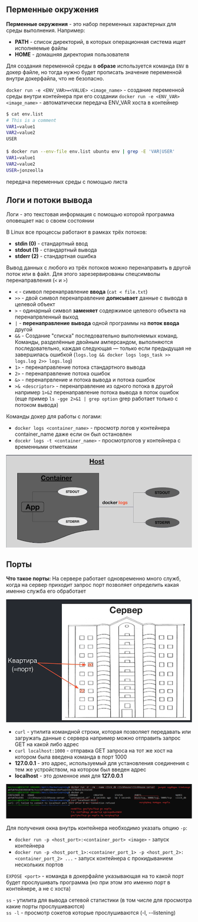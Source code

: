 ## Перменные окружения
**Перменные окружения** - это набор переменных характерных для среды выполнения. Например:
- **PATH** - список директорий, в которых операционная система ищет исполняемые файлы
- **HOME** - домашняя директория пользователя

Для создания переменной среды в **образе** используется команда `ENV` в докер файле, но тогда нужно будет прописать значение переменной внутри докерфайла, что не безопасно.

`docker run -e <ENV_VAR>=<VALUE> <image_name>` - создание переменной среды внутри контейнера при его создании
`docker run -e <ENV_VAR> <image_name>` - автоматически передача ENV_VAR хоста в контейнер

```bash
$ cat env.list
# This is a comment
VAR1=value1
VAR2=value2
USER

$ docker run --env-file env.list ubuntu env | grep -E 'VAR|USER'
VAR1=value1
VAR2=value2
USER=jonzeolla
```
передача переменных среды с помощью листа


## Логи и потоки вывода
Логи - это текстовая информация с помощью которой программа оповещает нас о своем состоянии

В Linux все процессы работают в рамках трёх потоков: 
- **stdin (0)** - стандартный ввод
- **stdout (1)** - стандартный вывода  
- **stderr (2)** - стандартная ошибка

Вывод данных с любого из трёх потоков можно перенаправить в другой поток или в файл. 
Для этого зарезервированы спецсимволы перенаправления (`<` и `>`)  
- `<` - символ перенаправление **ввода** (`cat < file.txt`)
- `>>` - двой символ перенаправление **дописывает** данные с вывода в целевой объект  
- `>` - одинарный символ **заменяет** содержимое целевого объекта на перенапрвленный выход
- `|` - **перенаправление** **вывода** одной программы на **поток ввода** другой
- `&&` - Создание "списка" последовательно выполняемых команд. Команды, разделённые двойным амперсандом, выполняются последовательно, каждая следующая — только если предыдущая не завершилась ошибкой (`logs.log && docker logs logs_task >> logs.log 2>> logs.log`)
- `1>` - перенаправление потока стандартного вывода
- `2>` - перенаправление потока ошибок
- `&>` - перенапрвление и потока вывода и потока ошибок
- `>& <descriptor>` - перенаправление из одного потока в другой например `1>&2` перенаправление потока вывода в поток ошибок (еще пример `ls -gge 2>&1 | grep option` grep работает только с потоком вывода)


Команды докер для работы с логами:

- `docker logs <container_name>` - просмотр логов у контейнера container_name даже если он был остановлен
- `docekr logs -t <container_name>` - просмотрлогов у контейнера с временными отметками

![alt text](./pictures/docker_logs.png)

## Порты
**Что такое порты:**
На сервере работает одновременно много служб, когда на сервер приходит запрос порт позволяет определить какая именно служба его обработает

![alt text](./pictures/what_is_ports.png)

- `curl` - утилита командной строки, которая позволяет передавать или загружать данные с сервера
например можно отправить запрос GET на какой либо адрес  
- `curl localhost:1000` - отправка GET запроса на тот же хост на котором была введена команда в порт 1000  
- **127.0.0.1** - это адрес, используемый для установления соединения с тем же устройством, на котором был введен адрес  
- **localhost** - это доменное имя для **127.0.0.1**  


![alt text](./pictures/ports.png)

Для получения окна внутрь контейнера необходимо указать опцию `-p`:
- `docker run -p <host_port>:<container_port> <image>` - запуск контейнера 
- `docker run -p <host_port_1>:<container_port_1> -p <host_port_2>:<container_port_2> ...` - запуск контейнера с прокидыванием нескольких портов

`EXPOSE <port>` - команда в докерфайле указывающая на то какой порт будет прослушивать программа (но при этом это именно порт в контейнере, а не с хоста)

`ss` - утилита для вывода сетевой статистики (в том числе для просмотра какие порты прослушиваются)  
`ss -l` - просмотр сокетов которые прослушиваются (-l, --listening) 

